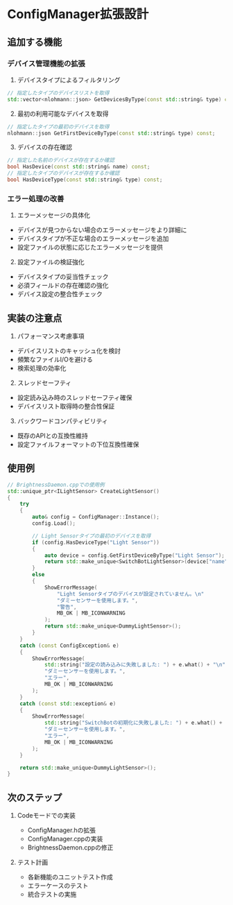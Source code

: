 # ConfigManager拡張設計

## 追加する機能

### デバイス管理機能の拡張

1. デバイスタイプによるフィルタリング
```cpp
// 指定したタイプのデバイスリストを取得
std::vector<nlohmann::json> GetDevicesByType(const std::string& type) const;
```

2. 最初の利用可能なデバイスを取得
```cpp
// 指定したタイプの最初のデバイスを取得
nlohmann::json GetFirstDeviceByType(const std::string& type) const;
```

3. デバイスの存在確認
```cpp
// 指定した名前のデバイスが存在するか確認
bool HasDevice(const std::string& name) const;
// 指定したタイプのデバイスが存在するか確認
bool HasDeviceType(const std::string& type) const;
```

### エラー処理の改善

1. エラーメッセージの具体化
- デバイスが見つからない場合のエラーメッセージをより詳細に
- デバイスタイプが不正な場合のエラーメッセージを追加
- 設定ファイルの状態に応じたエラーメッセージを提供

2. 設定ファイルの検証強化
- デバイスタイプの妥当性チェック
- 必須フィールドの存在確認の強化
- デバイス設定の整合性チェック

## 実装の注意点

1. パフォーマンス考慮事項
- デバイスリストのキャッシュ化を検討
- 頻繁なファイルI/Oを避ける
- 検索処理の効率化

2. スレッドセーフティ
- 設定読み込み時のスレッドセーフティ確保
- デバイスリスト取得時の整合性保証

3. バックワードコンパティビリティ
- 既存のAPIとの互換性維持
- 設定ファイルフォーマットの下位互換性確保

## 使用例

```cpp
// BrightnessDaemon.cppでの使用例
std::unique_ptr<ILightSensor> CreateLightSensor()
{
    try
    {
        auto& config = ConfigManager::Instance();
        config.Load();

        // Light Sensorタイプの最初のデバイスを取得
        if (config.HasDeviceType("Light Sensor"))
        {
            auto device = config.GetFirstDeviceByType("Light Sensor");
            return std::make_unique<SwitchBotLightSensor>(device["name"].get<std::string>());
        }
        else
        {
            ShowErrorMessage(
                "Light Sensorタイプのデバイスが設定されていません。\n"
                "ダミーセンサーを使用します。",
                "警告",
                MB_OK | MB_ICONWARNING
            );
            return std::make_unique<DummyLightSensor>();
        }
    }
    catch (const ConfigException& e)
    {
        ShowErrorMessage(
            std::string("設定の読み込みに失敗しました: ") + e.what() + "\n"
            "ダミーセンサーを使用します。",
            "エラー",
            MB_OK | MB_ICONWARNING
        );
    }
    catch (const std::exception& e)
    {
        ShowErrorMessage(
            std::string("SwitchBotの初期化に失敗しました: ") + e.what() + "\n"
            "ダミーセンサーを使用します。",
            "エラー",
            MB_OK | MB_ICONWARNING
        );
    }

    return std::make_unique<DummyLightSensor>();
}
```

## 次のステップ

1. Codeモードでの実装
   - ConfigManager.hの拡張
   - ConfigManager.cppの実装
   - BrightnessDaemon.cppの修正

2. テスト計画
   - 各新機能のユニットテスト作成
   - エラーケースのテスト
   - 統合テストの実施
